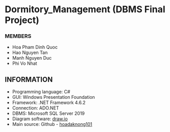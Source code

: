 # Dormitory_Management (DBMS Final Project)
### MEMBERS
- Hoa Pham Dinh Quoc
- Hao Nguyen Tan 
- Manh Nguyen Duc 
- Phi Vo Nhat

## INFORMATION
- Programming language: C#
- GUI: Windows Presentation Foundation
- Framework: .NET Framework 4.6.2
- Connection: ADO.NET
- DBMS: Microsoft SQL Server 2019
- Diagram software: [draw.io](https://app.diagrams.net/)
- Main source: Github - [hoadaknong101](https://github.com/hoadaknong101/ManagerStudentProject)
